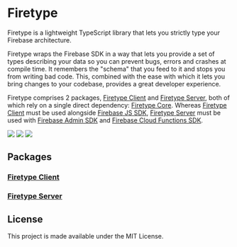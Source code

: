 # Firetype

Firetype is a lightweight TypeScript library that lets you strictly type your Firebase architecture.

Firetype wraps the Firebase SDK in a way that lets you provide a set of types describing your data so you can prevent bugs, errors and crashes at compile time. It remembers the "schema" that you feed to it and stops you from writing bad code. This, combined with the ease with which it lets you bring changes to your codebase, provides a great developer experience.

Firetype comprises 2 packages, [Firetype Client](packages/client) and [Firetype Server](packages/server), both of which rely on a single direct dependency: [Firetype Core](packages/core). Whereas [Firetype Client](packages/client) must be used alongside [Firebase JS SDK](https://github.com/firebase/firebase-js-sdk), [Firetype Server](packages/server) must be used with [Firebase Admin SDK](https://github.com/firebase/firebase-admin-node) and [Firebase Cloud Functions SDK](https://github.com/firebase/firebase-functions).

<p>
    <a href="https://lerna.js.org/" alt="Framework">
        <img src="https://img.shields.io/badge/maintained%20with-lerna-cc00ff.svg" /></a>
    <a href="https://github.com/kafkas/firetype" alt="Activity">
        <img src="https://img.shields.io/github/commit-activity/m/kafkas/firetype" /></a>
    <a href="https://" alt="Last Commit">
        <img src="https://img.shields.io/github/last-commit/kafkas/firetype" /></a>
</p>

## Packages

### [Firetype Client](packages/client)

### [Firetype Server](packages/server)

## License

This project is made available under the MIT License.
